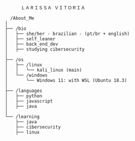          
          ＬＡＲＩＳＳＡ ＶＩＴＯＲＩＡ
  </p>
  
      /About_Me
    │
    ├── /bio
    │   ├── she/her - brazilian - (pt/br + english)
    │   ├── self_leaner
    │   ├── back_end_dev
    │   ├── studying cibersecurity
    │
    ├── /os
    │   ├── /linux
    │   │   └── kali_linux (main)
    │   └── /windows
    │       └── Windows 11: with WSL (Ubuntu 18.3)
    │
    ├── /languages
    │   ├── python
    │   ├── javascript
    │   ├── java
    │
    └── /learning
        ├── java
        ├── cibersecurity
        ├── linux
   </td>
  </tr>
</table>

